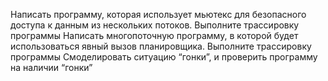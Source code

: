 Написать программу, которая использует мьютекс для безопасного доступа к данным из нескольких потоков. Выполните трассировку программы
Написать многопоточную программу, в которой будет использоваться явный вызов планировщика. Выполните трассировку программы
Смоделировать ситуацию “гонки”, и проверить программу на наличии “гонки” 

